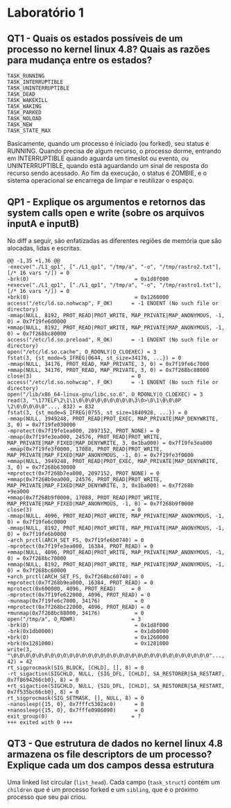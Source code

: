 # Laboratório 1

## QT1 - Quais os estados possíveis de um processo no kernel linux 4.8? Quais as razões para mudança entre os estados?

```
TASK_RUNNING
TASK_INTERRUPTIBLE
TASK_UNINTERRUPTIBLE
TASK_DEAD
TASK_WAKEKILL
TASK_WAKING
TASK_PARKED
TASK_NOLOAD
TASK_NEW
TASK_STATE_MAX
```

Basicamente, quando um processo é iniciado (ou forked), seu status é RUNNING. Quando precisa de algum recurso, o processo dorme, entrando em INTERRUPTIBLE quando aguarda um timeslot ou evento, ou UNINTERRUPTIBLE, quando está aguardando um sinal de resposta do recurso sendo acessado. Ao fim da execução, o status é ZOMBIE, e o sistema operacional se encarrega de limpar e reutilizar o espaço.

## QP1 - Explique os argumentos e retornos das system calls open e write (sobre os arquivos inputA e inputB)

No diff a seguir, são enfatizadas as diferentes regiões de memória que são alocadas, lidas e escritas.

```
@@ -1,35 +1,36 @@
-execve("./L1_qp1", ["./L1_qp1", "/tmp/a", "-o", "/tmp/rastro2.txt"], [/* 16 vars */]) = 0
-brk(0)                                  = 0x1d8f000
+execve("./L1_qp1", ["./L1_qp1", "/tmp/a", "-o", "/tmp/rastro1.txt"], [/* 16 vars */]) = 0
+brk(0)                                  = 0x1260000
access("/etc/ld.so.nohwcap", F_OK)      = -1 ENOENT (No such file or directory)
-mmap(NULL, 8192, PROT_READ|PROT_WRITE, MAP_PRIVATE|MAP_ANONYMOUS, -1, 0) = 0x7f19fe6d0000
+mmap(NULL, 8192, PROT_READ|PROT_WRITE, MAP_PRIVATE|MAP_ANONYMOUS, -1, 0) = 0x7f268bc80000
access("/etc/ld.so.preload", R_OK)      = -1 ENOENT (No such file or directory)
open("/etc/ld.so.cache", O_RDONLY|O_CLOEXEC) = 3
fstat(3, {st_mode=S_IFREG|0644, st_size=34176, ...}) = 0
-mmap(NULL, 34176, PROT_READ, MAP_PRIVATE, 3, 0) = 0x7f19fe6c7000
+mmap(NULL, 34176, PROT_READ, MAP_PRIVATE, 3, 0) = 0x7f268bc88000
close(3)                                = 0
access("/etc/ld.so.nohwcap", F_OK)      = -1 ENOENT (No such file or directory)
open("/lib/x86_64-linux-gnu/libc.so.6", O_RDONLY|O_CLOEXEC) = 3
read(3, "\177ELF\2\1\1\0\0\0\0\0\0\0\0\0\3\0>\0\1\0\0\0P \2\0\0\0\0\0"..., 832) = 832
fstat(3, {st_mode=S_IFREG|0755, st_size=1840928, ...}) = 0
-mmap(NULL, 3949248, PROT_READ|PROT_EXEC, MAP_PRIVATE|MAP_DENYWRITE, 3, 0) = 0x7f19fe030000
-mprotect(0x7f19fe1ea000, 2097152, PROT_NONE) = 0
-mmap(0x7f19fe3ea000, 24576, PROT_READ|PROT_WRITE, MAP_PRIVATE|MAP_FIXED|MAP_DENYWRITE, 3, 0x1ba000) = 0x7f19fe3ea000
-mmap(0x7f19fe3f0000, 17088, PROT_READ|PROT_WRITE, MAP_PRIVATE|MAP_FIXED|MAP_ANONYMOUS, -1, 0) = 0x7f19fe3f0000
+mmap(NULL, 3949248, PROT_READ|PROT_EXEC, MAP_PRIVATE|MAP_DENYWRITE, 3, 0) = 0x7f268b630000
+mprotect(0x7f268b7ea000, 2097152, PROT_NONE) = 0
+mmap(0x7f268b9ea000, 24576, PROT_READ|PROT_WRITE, MAP_PRIVATE|MAP_FIXED|MAP_DENYWRITE, 3, 0x1ba000) = 0x7f268b
+9ea000
+mmap(0x7f268b9f0000, 17088, PROT_READ|PROT_WRITE, MAP_PRIVATE|MAP_FIXED|MAP_ANONYMOUS, -1, 0) = 0x7f268b9f0000
close(3)                                = 0
-mmap(NULL, 4096, PROT_READ|PROT_WRITE, MAP_PRIVATE|MAP_ANONYMOUS, -1, 0) = 0x7f19fe6c0000
-mmap(NULL, 8192, PROT_READ|PROT_WRITE, MAP_PRIVATE|MAP_ANONYMOUS, -1, 0) = 0x7f19fe6b0000
-arch_prctl(ARCH_SET_FS, 0x7f19fe6b0740) = 0
-mprotect(0x7f19fe3ea000, 16384, PROT_READ) = 0
+mmap(NULL, 4096, PROT_READ|PROT_WRITE, MAP_PRIVATE|MAP_ANONYMOUS, -1, 0) = 0x7f268bc70000
+mmap(NULL, 8192, PROT_READ|PROT_WRITE, MAP_PRIVATE|MAP_ANONYMOUS, -1, 0) = 0x7f268bc60000
+arch_prctl(ARCH_SET_FS, 0x7f268bc60740) = 0
+mprotect(0x7f268b9ea000, 16384, PROT_READ) = 0
mprotect(0x600000, 4096, PROT_READ)     = 0
-mprotect(0x7f19fe622000, 4096, PROT_READ) = 0
-munmap(0x7f19fe6c7000, 34176)           = 0
+mprotect(0x7f268bc22000, 4096, PROT_READ) = 0
+munmap(0x7f268bc88000, 34176)           = 0
open("/tmp/a", O_RDWR)                  = 3
-brk(0)                                  = 0x1d8f000
-brk(0x1db0000)                          = 0x1db0000
+brk(0)                                  = 0x1260000
+brk(0x1281000)                          = 0x1281000
write(3, "\0\0\0\0\0\0\0\0\0\0\0\0\0\0\0\0\0\0\0\0\0\0\0\0\0\0\0\0\0\0\0\0"..., 42) = 42
rt_sigprocmask(SIG_BLOCK, [CHLD], [], 8) = 0
-rt_sigaction(SIGCHLD, NULL, {SIG_DFL, [CHLD], SA_RESTORER|SA_RESTART, 0x7f8694266cb0}, 8) = 0
+rt_sigaction(SIGCHLD, NULL, {SIG_DFL, [CHLD], SA_RESTORER|SA_RESTART, 0x7f535bc66cb0}, 8) = 0
rt_sigprocmask(SIG_SETMASK, [], NULL, 8) = 0
-nanosleep({15, 0}, 0x7fffc5302ac0)      = 0
+nanosleep({15, 0}, 0x7fffe0986090)      = 0
exit_group(0)                           = ?
+++ exited with 0 +++
```

## QT3 - Que estrutura de dados no kernel linux 4.8 armazena os file descriptors de um processo? Explique cada um dos campos dessa estrutura

Uma linked list circular (`list_head`). Cada campo (`task_struct`) contém um `children` que é um processo forked e um `sibling`, que é o próximo processo que seu pai criou.